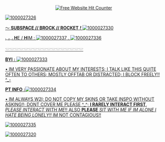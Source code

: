 
<div align='center'><a href='https://www.free-website-hit-counter.com'><img src='https://www.free-website-hit-counter.com/zc.php?d=9&id=518&s=288' border='0' alt='Free Website Hit Counter'></a><br /><small><a href='https://www.free-website-hit-counter.com' </a></small></div>


![1000027326](https://github.com/user-attachments/assets/11991226-0282-4b2b-8713-a174f81bab67)

〜 **SUBSPACE // BROCK // ROCKET**  ***!*** ![1000027330](https://github.com/user-attachments/assets/23580481-afbb-484b-a148-4748b309d086)

  ◡◡ **H**E / **H**IM : ![1000027337](https://github.com/user-attachments/assets/76a5caf1-1acf-4aa4-9081-972c46a18eca) .
![1000027336](https://github.com/user-attachments/assets/64574254-6164-46a6-8d97-5cda80bad1d5)

𓎟𓎟𓎟𓎟𓎟𓎟𓎟𓎟𓎟𓎟𓎟𓎟𓎟𓎟𓎟𓎟𓎟

**BYI** **:** ![1000027333](https://github.com/user-attachments/assets/e04a2da8-3499-4ddb-b24c-fab7d7828e14)

• IM VERY PASSIONATE ABOUT MY INTERESTS; I TALK LIKE THIS QUITE OFTEN TO OTHERS; MOSTLY OFFTAB OR DISTRACTED; I BLOCK FREELY!! ^_-

**PT INFO** **:**![1000027334](https://github.com/user-attachments/assets/86fd925f-4393-4ef5-bc77-eae91bac3794)

• IM ALWAYS W2I; DO NOT COPY MY SKINS OR TAKE INSPO WITHOUT ASKING!!; DONT COVER ME PLEASE ^_^; **I RARELY INTERACT FIRST**, *PLEASE INTERACT WITH ME*!! ALSO **PLEASE** *SIT WITH ME IF IM ALONE I HATE BEING LONELY!!* IM NOT CONTAGIOUS!!


![1000027335](https://github.com/user-attachments/assets/398ce2c0-c4a5-486f-8166-21aed7020357)



![1000027320](https://github.com/user-attachments/assets/b2caea9d-8c64-41fd-85f4-5289cb7e0e3b) 
